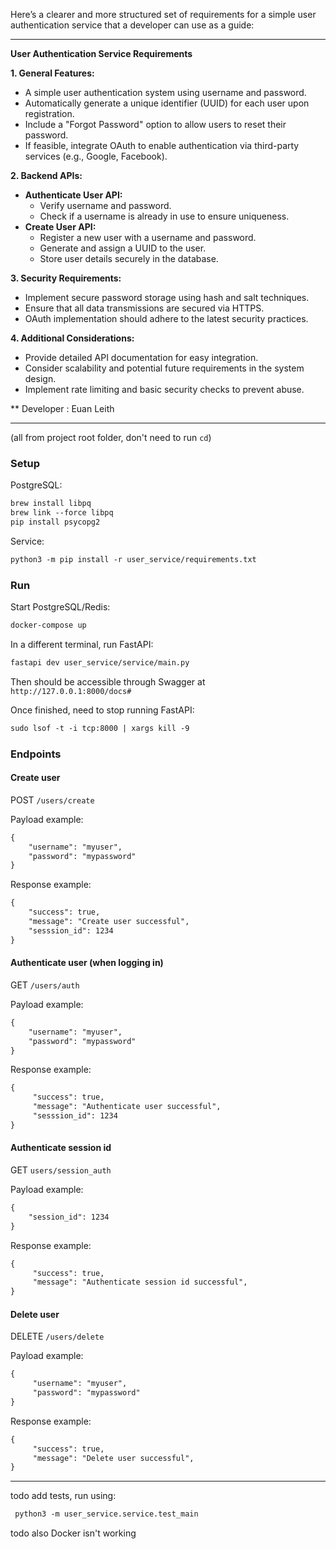 Here’s a clearer and more structured set of requirements for a simple user authentication service that a developer can use as a guide:

---

**User Authentication Service Requirements**

**1. General Features:**
   - A simple user authentication system using username and password.
   - Automatically generate a unique identifier (UUID) for each user upon registration.
   - Include a "Forgot Password" option to allow users to reset their password.
   - If feasible, integrate OAuth to enable authentication via third-party services (e.g., Google, Facebook).

**2. Backend APIs:**
   - **Authenticate User API:**
     - Verify username and password.
     - Check if a username is already in use to ensure uniqueness.
   - **Create User API:**
     - Register a new user with a username and password.
     - Generate and assign a UUID to the user.
     - Store user details securely in the database.

**3. Security Requirements:**
   - Implement secure password storage using hash and salt techniques.
   - Ensure that all data transmissions are secured via HTTPS.
   - OAuth implementation should adhere to the latest security practices.

**4. Additional Considerations:**
   - Provide detailed API documentation for easy integration.
   - Consider scalability and potential future requirements in the system design.
   - Implement rate limiting and basic security checks to prevent abuse.

** Developer : Euan Leith


-----
(all from project root folder, don't need to run `cd`)
### Setup
PostgreSQL:
```markdown
brew install libpq
brew link --force libpq
pip install psycopg2
```
Service:
```markdown
python3 -m pip install -r user_service/requirements.txt
```

### Run
Start PostgreSQL/Redis:
```markdown
docker-compose up
```
In a different terminal, run FastAPI:
```markdown
fastapi dev user_service/service/main.py
```
Then should be accessible through Swagger at `http://127.0.0.1:8000/docs#`

Once finished, need to stop running FastAPI:
```markdown
sudo lsof -t -i tcp:8000 | xargs kill -9
```

### Endpoints
#### Create user

POST `/users/create`

Payload example:
```markdown
{
    "username": "myuser",
    "password": "mypassword"
}
```
Response example:
```markdown
{
    "success": true,
    "message": "Create user successful",
    "sesssion_id": 1234
}
```

#### Authenticate user (when logging in)
GET `/users/auth`

Payload example:
```markdown
{
    "username": "myuser",
    "password": "mypassword"
}
```
Response example:
```markdown
{
     "success": true,
     "message": "Authenticate user successful",
     "sesssion_id": 1234
}
```

#### Authenticate session id
GET `users/session_auth`

Payload example:
```markdown
{
    "session_id": 1234
}
```
Response example:
```markdown
{
     "success": true,
     "message": "Authenticate session id successful",
}
```

#### Delete user
DELETE `/users/delete`

Payload example:
```markdown
{
     "username": "myuser",
     "password": "mypassword"
}
```
Response example:
```markdown
{
     "success": true,
     "message": "Delete user successful",
}
```

---
todo add tests, run using:
```markdown
 python3 -m user_service.service.test_main
```
todo also Docker isn't working
